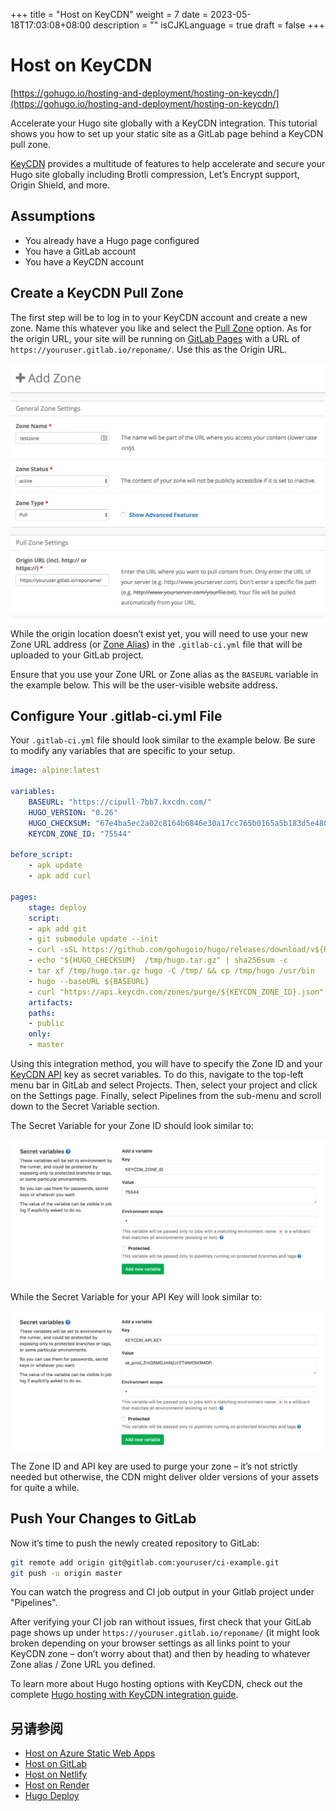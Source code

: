 +++
title = "Host on KeyCDN"
weight = 7
date = 2023-05-18T17:03:08+08:00
description = ""
isCJKLanguage = true
draft = false
+++

# Host on KeyCDN

[https://gohugo.io/hosting-and-deployment/hosting-on-keycdn/](https://gohugo.io/hosting-and-deployment/hosting-on-keycdn/)

Accelerate your Hugo site globally with a KeyCDN integration. This tutorial shows you how to set up your static site as a GitLab page behind a KeyCDN pull zone.

[KeyCDN](https://www.keycdn.com/) provides a multitude of features to help accelerate and secure your Hugo site globally including Brotli compression, Let’s Encrypt support, Origin Shield, and more.

## Assumptions 

- You already have a Hugo page configured
- You have a GitLab account
- You have a KeyCDN account

## Create a KeyCDN Pull Zone 

The first step will be to log in to your KeyCDN account and create a new zone. Name this whatever you like and select the [Pull Zone](https://www.keycdn.com/support/create-a-pull-zone/) option. As for the origin URL, your site will be running on [GitLab Pages](https://docs.gitlab.com/ee/user/project/pages/getting_started_part_one.html) with a URL of `https://youruser.gitlab.io/reponame/`. Use this as the Origin URL.

![Screenshot of KeyCDN&rsquo;s pull zone creation page](HostOnKeyCDN_img/keycdn-pull-zone.png)

While the origin location doesn’t exist yet, you will need to use your new Zone URL address (or [Zone Alias](https://www.keycdn.com/support/create-a-zone-alias/)) in the `.gitlab-ci.yml` file that will be uploaded to your GitLab project.

Ensure that you use your Zone URL or Zone alias as the `BASEURL` variable in the example below. This will be the user-visible website address.

## Configure Your .gitlab-ci.yml File 

Your `.gitlab-ci.yml` file should look similar to the example below. Be sure to modify any variables that are specific to your setup.

```yml
image: alpine:latest

variables:
    BASEURL: "https://cipull-7bb7.kxcdn.com/"
    HUGO_VERSION: "0.26"
    HUGO_CHECKSUM: "67e4ba5ec2a02c8164b6846e30a17cc765b0165a5b183d5e480149baf54e1a50"
    KEYCDN_ZONE_ID: "75544"

before_script:
    - apk update
    - apk add curl

pages:
    stage: deploy
    script:
    - apk add git
    - git submodule update --init
    - curl -sSL https://github.com/gohugoio/hugo/releases/download/v${HUGO_VERSION}/hugo_${HUGO_VERSION}_Linux-64bit.tar.gz -o /tmp/hugo.tar.gz
    - echo "${HUGO_CHECKSUM}  /tmp/hugo.tar.gz" | sha256sum -c
    - tar xf /tmp/hugo.tar.gz hugo -C /tmp/ && cp /tmp/hugo /usr/bin
    - hugo --baseURL ${BASEURL}
    - curl "https://api.keycdn.com/zones/purge/${KEYCDN_ZONE_ID}.json" -u "${KEYCDN_API_KEY}:"
    artifacts:
    paths:
    - public
    only:
    - master
```

Using this integration method, you will have to specify the Zone ID and your [KeyCDN API](https://www.keycdn.com/api) key as secret variables. To do this, navigate to the top-left menu bar in GitLab and select Projects. Then, select your project and click on the Settings page. Finally, select Pipelines from the sub-menu and scroll down to the Secret Variable section.

The Secret Variable for your Zone ID should look similar to:

![Screenshot of setting the Zone ID secret variable](HostOnKeyCDN_img/secret-zone-id.png)

While the Secret Variable for your API Key will look similar to:

![Screenshot of setting the API Key secret variable](HostOnKeyCDN_img/secret-api-key.png)

The Zone ID and API key are used to purge your zone – it’s not strictly needed but otherwise, the CDN might deliver older versions of your assets for quite a while.

## Push Your Changes to GitLab 

Now it’s time to push the newly created repository to GitLab:

```bash
git remote add origin git@gitlab.com:youruser/ci-example.git
git push -u origin master
```

You can watch the progress and CI job output in your Gitlab project under "Pipelines".

After verifying your CI job ran without issues, first check that your GitLab page shows up under `https://youruser.gitlab.io/reponame/` (it might look broken depending on your browser settings as all links point to your KeyCDN zone – don’t worry about that) and then by heading to whatever Zone alias / Zone URL you defined.

To learn more about Hugo hosting options with KeyCDN, check out the complete [Hugo hosting with KeyCDN integration guide](https://www.keycdn.com/support/hugo-hosting/).

## 另请参阅

- [Host on Azure Static Web Apps](https://gohugo.io/hosting-and-deployment/hosting-on-azure/)
- [Host on GitLab](https://gohugo.io/hosting-and-deployment/hosting-on-gitlab/)
- [Host on Netlify](https://gohugo.io/hosting-and-deployment/hosting-on-netlify/)
- [Host on Render](https://gohugo.io/hosting-and-deployment/hosting-on-render/)
- [Hugo Deploy](https://gohugo.io/hosting-and-deployment/hugo-deploy/)
